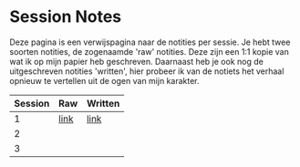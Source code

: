 # Session Notes

Deze pagina is een verwijspagina naar de notities per sessie.
Je hebt twee soorten notities, de zogenaamde 'raw' notities. Deze zijn een 1:1 kopie van wat ik op mijn papier heb geschreven.
Daarnaast heb je ook nog de uitgeschreven notities 'written', hier probeer ik van de notiets het verhaal opnieuw te vertellen uit de ogen van mijn karakter.

| Session  | Raw  | Written  |
|---|---|---|
| 1  | [link](session-1-raw.md) | [link](session-1.md) |
| 2  |   |   |
| 3  |   |   |

